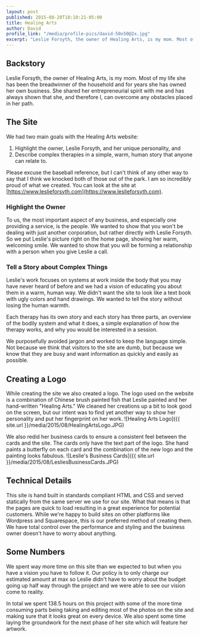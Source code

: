 ```yaml
---
layout: post
published: 2015-08-20T18:10:21-05:00
title: Healing Arts
author: David
profile_link: "/media/profile-pics/david-50x50@2x.jpg"
excerpt: "Leslie Forsyth, the owner of Healing Arts, is my mom. Most of my life she has been the breadwinner of the household and for years she has owned her own business. She shared her entrepreneurial spirit with me..."
---
```

## Backstory

Leslie Forsyth, the owner of Healing Arts, is my mom. Most of my life she has been the breadwinner of the household and for years she has owned her own business. She shared her entrepreneurial spirit with me and has always shown that she, and therefore I, can overcome any obstacles placed in her path.

## The Site

We had two main goals with the Healing Arts website:

1) Highlight the owner, Leslie Forsyth, and her unique personality, and
2) Describe complex therapies in a simple, warm, human story that anyone can relate to.

Please excuse the baseball reference, but I can't think of any other way to say that I think we knocked both of those out of the park. I am so incredibly proud of what we created. You can look at the site at [https://www.leslieforsyth.com](https://www.leslieforsyth.com).

### Highlight the Owner

To us, the most important aspect of any business, and especially one providing a service, is the people. We wanted to show that you won't be dealing with just another corporation, but rather directly with Leslie Forsyth. So we put Leslie's picture right on the home page, showing her warm, welcoming smile. We wanted to show that you will be forming a relationship with a person when you give Leslie a call.

### Tell a Story about Complex Things

Leslie's work focuses on systems at work inside the body that you may have never heard of before and we had a vision of educating you about them in a warm, human way. We didn't want the site to look like a text book with ugly colors and hand drawings. We wanted to tell the story without losing the human warmth.

Each therapy has its own story and each story has three parts, an overview of the bodily system and what it does, a simple explanation of how the therapy works, and why you would be interested in a session.

We purposefully avoided jargon and worked to keep the language simple. Not because we think that visitors to the site are dumb, but because we know that they are busy and want information as quickly and easily as possible.

## Creating a Logo

While creating the site we also created a logo. The logo used on the website is a combination of Chinese brush painted fish that Leslie painted and her hand-written "Healing Arts." We cleaned her creations up a bit to look good on the screen, but our intent was to find yet another way to show her personality and put her fingerprint on her work. 
![Healing Arts Logo]({{ site.url }}/media/2015/08/HealingArtsLogo.JPG)

We also redid her business cards to ensure a consistent feel between the cards and the site. The cards only have the text part of the logo. She hand paints a butterfly on each card and the combination of the new logo and the painting looks fabulous.
![Leslie\'s Business Cards]({{ site.url }}/media/2015/08/LesliesBusinessCards.JPG)

## Technical Details

This site is hand built in standards compliant HTML and CSS and served statically from the same server we use for our site. What that means is that the pages are quick to load resulting in a great experience for potential customers. While we're happy to build sites on other platforms like Wordpress and Squarespace, this is our preferred method of creating them. We have total control over the performance and styling and the business owner doesn't have to worry about anything.

## Some Numbers

We spent way more time on this site than we expected to but when you have a vision you have to follow it. Our policy is to only charge our estimated amount at max so Leslie didn't have to worry about the budget going up half way through the project and we were able to see our vision come to reality.

In total we spent 138.5 hours on this project with some of the more time consuming parts being taking and editing most of the photos on the site and making sure that it looks great on every device. We also spent some time laying the groundwork for the next phase of her site which will feature her artwork.